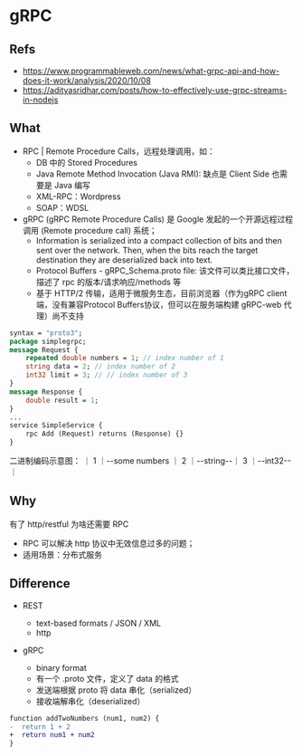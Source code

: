 # gRPC

## Refs

- <https://www.programmableweb.com/news/what-grpc-api-and-how-does-it-work/analysis/2020/10/08>
- <https://adityasridhar.com/posts/how-to-effectively-use-grpc-streams-in-nodejs>

## What

- RPC | Remote Procedure Calls，远程处理调用，如：
  - DB 中的 Stored Procedures
  - Java Remote Method Invocation (Java RMI): 缺点是 Client Side 也需要是 Java 编写
  - XML-RPC：Wordpress
  - SOAP：WDSL
- gRPC (gRPC Remote Procedure Calls) 是 Google 发起的一个开源远程过程调用 (Remote procedure call) 系统；
  - Information is serialized into a compact collection of bits and then sent over the network. Then, when the bits reach the target destination they are deserialized back into text.
  - Protocol Buffers - gRPC_Schema.proto file: 该文件可以类比接口文件，描述了 rpc 的版本/请求响应/methods 等
  - 基于 HTTP/2 传输，适用于微服务生态，目前浏览器（作为gRPC client端，没有兼容Protocol Buffers协议，但可以在服务端构建 gRPC-web 代理）尚不支持

```proto
syntax = "proto3";
package simplegrpc;
message Request {
    repeated double numbers = 1; // index number of 1
    string data = 2; // index number of 2
    int32 limit = 3; // // index number of 3
}
message Response {
    double result = 1;
}
...
service SimpleService {
    rpc Add (Request) returns (Response) {}
}
```

二进制编码示意图：
｜ 1 ｜--some numbers ｜ 2 ｜--string--｜ 3 ｜--int32--｜

## Why

有了 http/restful 为啥还需要 RPC

- RPC 可以解决 http 协议中无效信息过多的问题；
- 适用场景：分布式服务

## Difference

- REST

  - text-based formats / JSON / XML
  - http

- gRPC
  - binary format
  - 有一个 .proto 文件，定义了 data 的格式
  - 发送端根据 proto 将 data 串化（serialized）
  - 接收端解串化（deserialized）

```diff
function addTwoNumbers (num1, num2) {
-  return 1 + 2
+  return num1 + num2
}
```

